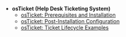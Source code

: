- <b>osTicket (Help Desk Ticketing System)</b>
  - [osTicket: Prerequisites and Installation](https://github.com/Uconyeka/osticket-prereqs)
  - [osTicket: Post-Installation Configuration](https://github.com/Uconyeka/post-install-config)
  - [osTicket: Ticket Lifecycle Examples](https://github.com/Uconyeka/ticket-lifecycle)
